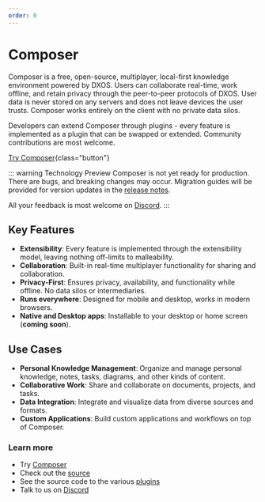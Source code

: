 ```yaml
---
order: 0
---
```


# Composer

Composer is a free, open-source, multiplayer, local-first knowledge environment powered by DXOS. Users can collaborate real-time, work offline, and retain privacy through the peer-to-peer protocols of DXOS. User data is never stored on any servers and does not leave devices the user trusts. Composer works entirely on the client with no private data silos.

Developers can extend Composer through plugins - every feature is implemented as a plugin that can be swapped or extended. Community contributions are most welcome.

[Try Composer](https://composer.dxos.org){class="button"}

<a id="technology-preview"></a>
::: warning Technology Preview
Composer is not yet ready for production. There are bugs, and breaking changes may occur. Migration guides will be provided for version updates in the [release notes](https://github.com/dxos/dxos/releases).

All your feedback is most welcome on [Discord](https://discord.gg/eXVfryv3sW).
:::

## Key Features

* **Extensibility**: Every feature is implemented through the extensibility model, leaving nothing off-limits to malleability.
* **Collaboration**: Built-in real-time multiplayer functionality for sharing and collaboration.
* **Privacy-First**: Ensures privacy, availability, and functionality while offline. No data silos or intermediaries.
* **Runs everywhere**: Designed for mobile and desktop, works in modern browsers.
* **Native and Desktop apps**: Installable to your desktop or home screen (**coming soon**).

## Use Cases

* **Personal Knowledge Management**: Organize and manage personal knowledge, notes, tasks, diagrams, and other kinds of content.
* **Collaborative Work**: Share and collaborate on documents, projects, and tasks.
* **Data Integration**: Integrate and visualize data from diverse sources and formats.
* **Custom Applications**: Build custom applications and workflows on top of Composer.

### Learn more

* Try [Composer](https://composer.dxos.org)
* Check out the [source](https://github.com/dxos/dxos/tree/main/packages/apps/composer-app)
* See the source code to the various [plugins](https://github.com/dxos/dxos/tree/main/packages/apps/plugins)
* Talk to us on [Discord](https://discord.gg/eXVfryv3sW)
